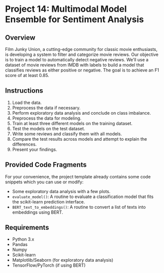# Project 14: Multimodal Model Ensemble for Sentiment Analysis

## Overview
Film Junky Union, a cutting-edge community for classic movie enthusiasts, is developing a system to filter and categorize movie reviews. Our objective is to train a model to automatically detect negative reviews. We'll use a dataset of movie reviews from IMDB with labels to build a model that classifies reviews as either positive or negative. The goal is to achieve an F1 score of at least 0.85.

## Instructions
1. Load the data.
2. Preprocess the data if necessary.
3. Perform exploratory data analysis and conclude on class imbalance.
4. Preprocess the data for modeling.
5. Train at least three different models on the training dataset.
6. Test the models on the test dataset.
7. Write some reviews and classify them with all models.
8. Compare the test results across models and attempt to explain the differences.
9. Present your findings.

## Provided Code Fragments
For your convenience, the project template already contains some code snippets which you can use or modify:
- Some exploratory data analysis with a few plots.
- `evaluate_model()`: A routine to evaluate a classification model that fits the scikit-learn prediction interface.
- `BERT_text_to_embeddings()`: A routine to convert a list of texts into embeddings using BERT.

## Requirements
- Python 3.x
- Pandas
- Numpy
- Scikit-learn
- Matplotlib/Seaborn (for exploratory data analysis)
- TensorFlow/PyTorch (if using BERT)
